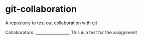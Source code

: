 # git-collaboration
A repository to test out collaboration with git

Collaborators: _________________
This is a test for the assignment